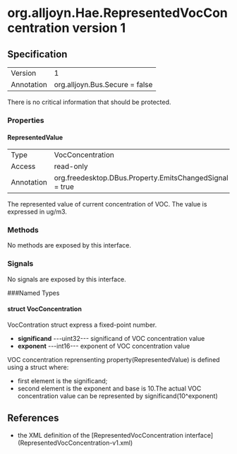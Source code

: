 # org.alljoyn.Hae.RepresentedVocConcentration version 1

## Specification

|             |                                                 |
|-------------|-------------------------------------------------|
| Version     | 1                                               |
| Annotation  | org.alljoyn.Bus.Secure = false                  |

There is no critical information that should be protected.

### Properties

#### RepresentedValue

|             |                                                           |  
|-------------|-----------------------------------------------------------|
| Type        | VocConcentration                                          |
| Access      | read-only                                                 |
| Annotation  | org.freedesktop.DBus.Property.EmitsChangedSignal = true   |

The represented value of current concentration of VOC.
The value is expressed in ug/m3.

### Methods

No methods are exposed by this interface.

### Signals

No signals are exposed by this interface.

###Named Types
#### struct VocConcentration
VocContration struct express a fixed-point number.
  * **significand**  ---uint32--- significand of VOC concentration value
  * **exponent**  ---int16--- exponent of VOC concentration value

VOC concentration reprensenting property(RepresentedValue)
is defined using a struct where:
  * first element is the significand;
  * second element is the exponent and base is 10.The actual VOC concentration
    value can be represented by significand(10^exponent)
## References
  * the XML definition of the [RepresentedVocConcentration interface]
    (RepresentedVocConcentration-v1.xml)

